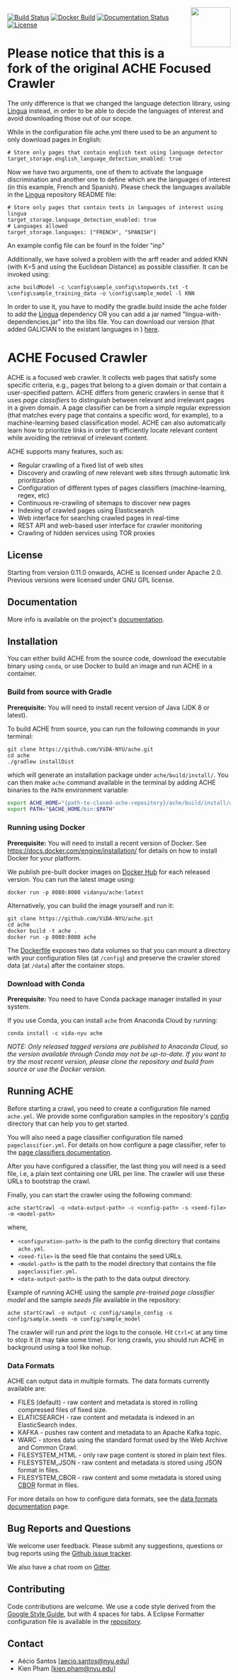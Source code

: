 <img src="https://raw.githubusercontent.com/ViDA-NYU/ache/master/ache-logo.png" align="right" height="90px"/>

[![Build Status](https://github.com/VIDA-NYU/ache/actions/workflows/gradle-build.yml/badge.svg)](https://github.com/VIDA-NYU/ache/actions/workflows/gradle-build.yml)
[![Docker Build](https://github.com/VIDA-NYU/ache/actions/workflows/docker-image.yml/badge.svg)](https://hub.docker.com/r/vidanyu/ache)
[![Documentation Status](https://readthedocs.org/projects/ache/badge/?version=latest)](http://ache.readthedocs.io/en/latest/?badge=latest)
[![License](https://img.shields.io/badge/license-Apache--2.0-blue.svg)](http://www.apache.org/licenses/LICENSE-2.0)



# Please notice that this is a fork of the original ACHE Focused Crawler
The only difference is that we changed the language detection library, using [Lingua](https://github.com/pemistahl/lingua/) instead, in order to be able to decide the languages of interest and avoid downloading those out of our scope.

While in the configuration file ache.yml there used to be an argument to only download pages in English: 

```
# Store only pages that contain english text using language detector
target_storage.english_language_detection_enabled: true
```

Now we have two arguments, one of them to activate the language discrimination and another one to define which are the languages of interest (in this example, French and Spanish). Please check the languages available in the [Lingua](https://github.com/pemistahl/lingua/) repository README file:
```
# Store only pages that contain texts in languages of interest using lingua
target_storage.language_detection_enabled: true
# Languages allowed
target_storage.languages: ["FRENCH", "SPANISH"]
```

An example config file can be founf in the folder "inp"

Additionally, we have solved a problem with the arff reader and added KNN (with K=5 and using the Euclidean Distance) as possible classifier. It can be invoked using:

```
ache buildModel -c \config\sample_config\stopwords.txt -t \config\sample_training_data -o \config\sample_model -l KNN

```

In order to use it, you have to modify the gradle.build inside the ache folder to add the [Lingua](https://github.com/pemistahl/lingua/) dependency OR you can add a jar named "lingua-with-dependencies.jar" into the libs file. You can download our version (that added GALICIAN to the existant languages in ) [here](https://delicias.dia.fi.upm.es/nextcloud/index.php/s/xMxpxaSiRaSL7k5).

# ACHE Focused Crawler

ACHE is a focused web crawler. It collects web pages that satisfy some specific criteria, e.g., pages that belong to a given domain or that contain a user-specified pattern.
ACHE differs from generic crawlers in sense that it uses *page classifiers* to distinguish between relevant and irrelevant pages in a given domain. A page classifier can be from a simple regular expression (that matches every page that contains a specific word, for example), to a machine-learning based classification model.
ACHE can also automatically learn how to prioritize links in order to efficiently locate relevant content while avoiding the retrieval of irrelevant content.

ACHE supports many features, such as:
- Regular crawling of a fixed list of web sites
- Discovery and crawling of new relevant web sites through automatic link prioritization
- Configuration of different types of pages classifiers (machine-learning, regex, etc)
- Continuous re-crawling of sitemaps to discover new pages
- Indexing of crawled pages using Elasticsearch
- Web interface for searching crawled pages in real-time
- REST API and web-based user interface for crawler monitoring
- Crawling of hidden services using TOR proxies

## License

Starting from version 0.11.0 onwards, ACHE is licensed under Apache 2.0.
Previous versions were licensed under GNU GPL license.

## Documentation

More info is available on the project's [documentation](http://ache.readthedocs.io/en/latest/).

## Installation

You can either build ACHE from the source code, download the executable binary using `conda`, or use Docker to build an image and run ACHE in a container.

### Build from source with Gradle

**Prerequisite:** You will need to install recent version of Java (JDK 8 or latest).

To build ACHE from source, you can run the following commands in your terminal:

```
git clone https://github.com/ViDA-NYU/ache.git
cd ache
./gradlew installDist
```

which will generate an installation package under `ache/build/install/`.
You can then make `ache` command available in the terminal by adding ACHE binaries to the `PATH` environment variable:

```bash
export ACHE_HOME="{path-to-cloned-ache-repository}/ache/build/install/ache"
export PATH="$ACHE_HOME/bin:$PATH"
```

### Running using Docker

**Prerequisite:** You will need to install a recent version of Docker. See https://docs.docker.com/engine/installation/ for details on how to install Docker for your platform.

We publish pre-built docker images on [Docker Hub](https://hub.docker.com/r/vidanyu/ache/) for each released version.
You can run the latest image using:

    docker run -p 8080:8080 vidanyu/ache:latest

Alternatively, you can build the image yourself and run it:

```
git clone https://github.com/ViDA-NYU/ache.git
cd ache
docker build -t ache .
docker run -p 8080:8080 ache
```

The [Dockerfile](https://github.com/ViDA-NYU/ache/blob/master/Dockerfile) exposes two data volumes so that you can mount a directory with your configuration files (at `/config`) and preserve the crawler stored data (at `/data`) after the container stops.

### Download with Conda

**Prerequisite:** You need to have Conda package manager installed in your system.

If you use Conda, you can install `ache` from Anaconda Cloud by running:

```
conda install -c vida-nyu ache
```

*NOTE: Only released tagged versions are published to Anaconda Cloud, so the version available through Conda may not be up-to-date.
If you want to try the most recent version, please clone the repository and build from source or use the Docker version.*

## Running ACHE

Before starting a crawl, you need to create a configuration file named `ache.yml`.
We provide some configuration samples in the repository's [config](https://github.com/ViDA-NYU/ache/tree/master/config) directory that can help you to get started.

You will also need a page classifier configuration file named `pageclassifier.yml`.
For details on how configure a page classifier, refer to the [page classifiers documentation](http://ache.readthedocs.io/en/latest/page-classifiers.html).

After you have configured a classifier, the last thing you will need is a seed file, i.e, a plain text containing one URL per line. The crawler will use these URLs to bootstrap the crawl.

Finally, you can start the crawler using the following command:

```
ache startCrawl -o <data-output-path> -c <config-path> -s <seed-file> -m <model-path>
```
where,
- `<configuration-path>` is the path to the config directory that contains `ache.yml`.
- `<seed-file>` is the seed file that contains the seed URLs.
- `<model-path>` is the path to the model directory that contains the file `pageclassifier.yml`.
- `<data-output-path>` is the path to the data output directory.

Example of running ACHE using the sample *pre-trained page classifier model* and the sample *seeds file* available in the repository:

```
ache startCrawl -o output -c config/sample_config -s config/sample.seeds -m config/sample_model
```

The crawler will run and print the logs to the console. Hit ``Ctrl+C`` at any time to stop it (it may take some time).
For long crawls, you should run ACHE in background using a tool like nohup.

### Data Formats

ACHE can output data in multiple formats. The data formats currently available are:

- FILES (default) - raw content and metadata is stored in rolling compressed files of fixed size.
- ELATICSEARCH - raw content and metadata is indexed in an ElasticSearch index.
- KAFKA - pushes raw content and metadata to an Apache Kafka topic.
- WARC - stores data using the standard format used by the Web Archive and Common Crawl.
- FILESYSTEM_HTML - only raw page content is stored in plain text files.
- FILESYSTEM_JSON - raw content and metadata is stored using JSON format in files.
- FILESYSTEM_CBOR - raw content and some metadata is stored using [CBOR](http://cbor.io) format in files.

For more details on how to configure data formats, see the [data formats documentation](http://ache.readthedocs.io/en/latest/data-formats.html) page.

## Bug Reports and Questions

We welcome user feedback. Please submit any suggestions, questions or bug reports using the [Github issue tracker](https://github.com/ViDA-NYU/ache/issues).

We also have a chat room on [Gitter](https://gitter.im/ViDA-NYU/ache).

## Contributing

Code contributions are welcome. We use a code style derived from the [Google Style Guide](https://google.github.io/styleguide/javaguide.html), but with 4 spaces for tabs. A Eclipse Formatter configuration file is available in the [repository](https://github.com/ViDA-NYU/ache/blob/master/eclipse-code-style.xml).

## Contact

- Aécio Santos [aecio.santos@nyu.edu]
- Kien Pham [kien.pham@nyu.edu]
